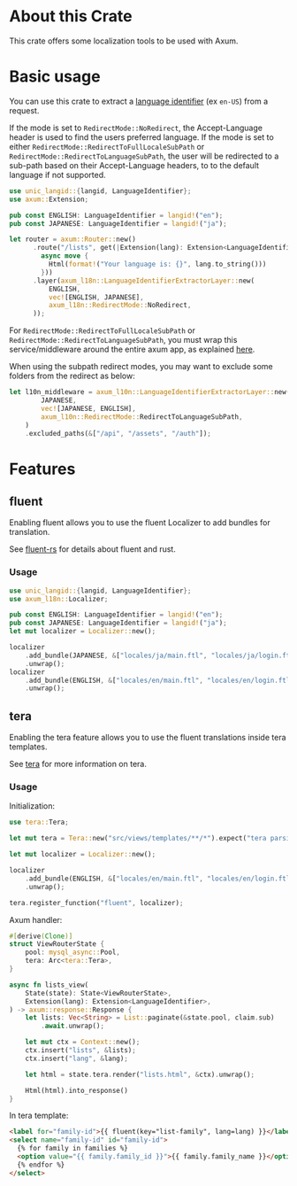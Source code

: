 # About this Crate

This crate offers some localization tools to be used with Axum.

# Basic usage

You can use this crate to extract a [language identifier](https://gist.github.com/eddieoz/63d839c8a20ef508cfa4fa9562632a21) (ex `en-US`) from a request.

If the mode is set to `RedirectMode::NoRedirect`, the Accept-Language header is used to find the users preferred language. If the mode is set to either `RedirectMode::RedirectToFullLocaleSubPath` or `RedirectMode::RedirectToLanguageSubPath`, the user will be redirected to a sub-path based on their Accept-Language headers, to to the default language if not supported.

```rust
use unic_langid::{langid, LanguageIdentifier};
use axum::Extension;

pub const ENGLISH: LanguageIdentifier = langid!("en");
pub const JAPANESE: LanguageIdentifier = langid!("ja");

let router = axum::Router::new()
      .route("/lists", get(|Extension(lang): Extension<LanguageIdentifier>|
        async move {
          Html(format!("Your language is: {}", lang.to_string()))
        }))
      .layer(axum_l18n::LanguageIdentifierExtractorLayer::new(
          ENGLISH,
          vec![ENGLISH, JAPANESE],
          axum_l18n::RedirectMode::NoRedirect,
      ));
```

For `RedirectMode::RedirectToFullLocaleSubPath` or `RedirectMode::RedirectToLanguageSubPath`, you must wrap this service/middleware around the entire
axum app, as explained [here](https://docs.rs/axum/latest/axum/middleware/index.html#rewriting-request-uri-in-middleware).

When using the subpath redirect modes, you may want to exclude some folders from the redirect as below:

```rust
let l10n_middleware = axum_l10n::LanguageIdentifierExtractorLayer::new(
        JAPANESE,
        vec![JAPANESE, ENGLISH],
        axum_l10n::RedirectMode::RedirectToLanguageSubPath,
    )
    .excluded_paths(&["/api", "/assets", "/auth"]);
```

# Features

## fluent

Enabling fluent allows you to use the fluent Localizer to add bundles for translation.

See [fluent-rs](https://github.com/projectfluent/fluent-rs) for details about fluent and rust.

### Usage

```rust
use unic_langid::{langid, LanguageIdentifier};
use axum_l18n::Localizer;

pub const ENGLISH: LanguageIdentifier = langid!("en");
pub const JAPANESE: LanguageIdentifier = langid!("ja");
let mut localizer = Localizer::new();

localizer
    .add_bundle(JAPANESE, &["locales/ja/main.ftl", "locales/ja/login.ftl"])
    .unwrap();
localizer
    .add_bundle(ENGLISH, &["locales/en/main.ftl", "locales/en/login.ftl"])
    .unwrap();
```

## tera

Enabling the tera feature allows you to use the fluent translations inside tera templates.

See [tera](https://docs.rs/tera/latest/tera/) for more information on tera.

### Usage

Initialization:

```rust
use tera::Tera;

let mut tera = Tera::new("src/views/templates/**/*").expect("tera parsing error");

let mut localizer = Localizer::new();

localizer
    .add_bundle(ENGLISH, &["locales/en/main.ftl", "locales/en/login.ftl"])
    .unwrap();

tera.register_function("fluent", localizer);
```

Axum handler:

```rust
#[derive(Clone)]
struct ViewRouterState {
    pool: mysql_async::Pool,
    tera: Arc<tera::Tera>,
}

async fn lists_view(
    State(state): State<ViewRouterState>,
    Extension(lang): Extension<LanguageIdentifier>,
) -> axum::response::Response {
    let lists: Vec<String> = List::paginate(&state.pool, claim.sub)
        .await.unwrap();

    let mut ctx = Context::new();
    ctx.insert("lists", &lists);
    ctx.insert("lang", &lang);

    let html = state.tera.render("lists.html", &ctx).unwrap();

    Html(html).into_response()
}
```

In tera template:

```html
<label for="family-id">{{ fluent(key="list-family", lang=lang) }}</label>
<select name="family-id" id="family-id">
  {% for family in families %}
  <option value="{{ family.family_id }}">{{ family.family_name }}</option>
  {% endfor %}
</select>
```
